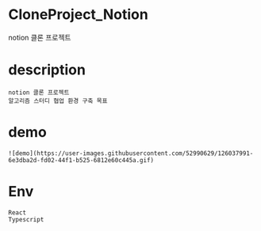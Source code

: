 # CloneProject_Notion
notion 클론 프로젝트 

# description

```
notion 클론 프로젝트
알고리즘 스터디 협업 환경 구축 목표
```

# demo
```
![demo](https://user-images.githubusercontent.com/52990629/126037991-6e3dba2d-fd02-44f1-b525-6812e60c445a.gif)

```

# Env

```
React
Typescript
```


